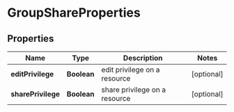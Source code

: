 

# GroupShareProperties

## Properties

| Name | Type | Description | Notes |
| ------------ | ------------- | ------------- | ------------- |
| **editPrivilege** | **Boolean** | edit privilege on a resource |  [optional] |
| **sharePrivilege** | **Boolean** | share privilege on a resource |  [optional] |



